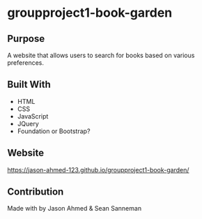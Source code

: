 # groupproject1-book-garden

## Purpose
A website that allows users to search for books based on various preferences.

## Built With
* HTML
* CSS
* JavaScript
* JQuery
* Foundation or Bootstrap?

## Website
https://jason-ahmed-123.github.io/groupproject1-book-garden/

## Contribution
Made with by Jason Ahmed & Sean Sanneman
